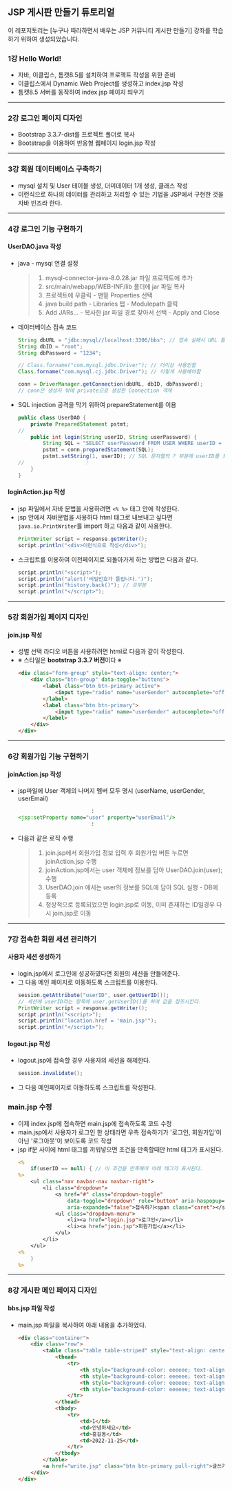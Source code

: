 ## JSP 게시판 만들기 튜토리얼
이 레포지토리는 [누구나 따라하면서 배우는 JSP 커뮤니티 게시판 만들기] 강좌를 학습하기 위하여 생성되었습니다.

### 1강  Hello World!
- 자바, 이클립스, 톰캣8.5를 설치하여 프로젝트 작성을 위한 준비
- 이클립스에서 Dynamic Web Project를 생성하고 index.jsp 작성
- 톰캣8.5 서버를 동작하여 index.jsp 페이지 띄우기

---

### 2강  로그인 페이지 디자인
- Bootstrap 3.3.7-dist를 프로젝트 폴더로 복사
- Bootstrap을 이용하여 반응형 웹페이지 login.jsp 작성

---

### 3강  회원 데이터베이스 구축하기
- mysql 설치 및 User 테이블 생성, 더미데이터 1개 생성, 클래스 작성
- 이런식으로 하나의 데이터를 관리하고 처리할 수 있는 기법을 JSP에서 구현한 것을 자바 빈즈라 한다.

---

### 4강  로그인 기능 구현하기
#### UserDAO.java 작성
- java - mysql 연결 설정
    > 1. mysql-connector-java-8.0.28.jar 파일 프로젝트에 추가
    > 2. src/main/webapp/WEB-INF/lib 폴더에 jar 파일 복사
    > 3. 프로젝트에 우클릭 - 맨밑 Properties 선택
    > 4. java build path - Libraries 탭 - Modulepath 클릭
    > 5. Add JARs... - 복사한 jar 파일 경로 찾아서 선택 - Apply and Close
- 데이터베이스 접속 코드
    ```java
    String dbURL = "jdbc:mysql//localhost:3306/bbs"; // 접속 실패시 URL 틀리지 않았는지 확인 할 것
    String dbID = "root";
    String dbPassword = "1234"; 

    // Class.forname("com.mysql.jdbc.Driver"); // 더이상 사용안함
    Class.forname("com.mysql.cj.jdbc.Driver"); // 이렇게 사용해야함

    conn = DriverManager.getConnection(dbURL, dbID, dbPassword);
    // conn은 생성자 밖에 private으로 생성한 Connection 객체
    ```
- SQL injection 공격을 막기 위하여 prepareStatement를 이용
    ```java
    public class UserDAO {
        private PreparedStatement pstmt;
    //                    ⁝
        public int login(String userID, String userPassword) {
            String SQL = "SELECT userPassword FROM USER WHERE userID = ?";
            pstmt = conn.preparedStatement(SQL);
            pstmt.setString(1, userID); // SQL 문자열의 ? 부분에 userID를 포함시켜줌
    //                    ⁝
        }
    }
    ```

#### loginAction.jsp 작성
- jsp 파일에서 자바 문법을 사용하려면 `<% %>` 태그 안에 작성한다.
- jsp 안에서 자바문법을 사용하다 html 태그로 내보내고 싶다면 `java.io.PrintWriter`를 import 하고 다음과 같이 사용한다. 
    ```java
    PrintWriter script = response.getWriter();
    script.println("<div>이런식으로 작성</div>");
    ```
- 스크립트를 이용하여 이전페이지로 되돌아가게 하는 방법은 다음과 같다.
    ```java
    script.println("<script>");
    script.println("alert('비밀번호가 틀립니다.')");
    script.println("history.back()"); // 요부분
    script.println("</script>");
    ```

---

### 5강 회원가입 페이지 디자인
#### join.jsp 작성
- 성별 선택 라디오 버튼을 사용하려면 html로 다음과 같이 작성한다.
- ※ 스타일은 <b>bootstrap 3.3.7 버전</b>이다 ※
    ```html
    <div class="form-group" style="text-align: center;">
        <div class="btn-group" data-toggle="buttons">
            <label class="btn btn-primary active">
                <input type="radio" name="userGender" autocomplete="off" value="남자" checked>남자
            </label>
            <label class="btn btn-primary">
                <input type="radio" name="userGender" autocomplete="off" value="여자" >여자
            </label>
        </div>
    </div>
    ```

---

### 6강 회원가입 기능 구현하기
#### joinAction.jsp 작성
-  jsp파일에 User 객체의 나머지 멤버 모두 명시 (userName, userGender, userEmail)
    ```jsp
                            ⁝
    <jsp:setProperty name="user" property="userEmail"/>
                            ⁝
    ```
- 다음과 같은 로직 수행
    > 1. join.jsp에서 회원가입 정보 입력 후 회원가입 버튼 누르면 joinAction.jsp 수행
    > 2. joinAction.jsp에서는 user 객체에 정보를 담아 UserDAO.join(user); 수행
    > 3. UserDAO.join 에서는 user의 정보를 SQL에 담아 SQL 실행 - DB에 등록
    > 4. 정상적으로 등록되었으면 login.jsp로 이동, 이미 존재하는 ID일경우 다시 join.jsp로 이동

---

### 7강 접속한 회원 세션 관리하기
#### 사용자 세션 생성하기
- login.jsp에서 로그인에 성공하였다면 회원의 세션을 만들어준다.
- 그 다음 메인 페이지로 이동하도록 스크립트를 이용한다.
    ```java
    session.getAttribute("userID", user.getUserID()); 
    // 세션에 userID라는 항목에 user.getUserID()를 하여 값을 참조시킨다.
    PrintWriter script = response.getWriter();
    script.println("<script>");
    script.println("location.href = 'main.jsp'");
    script.println("</script>");
    ```

#### logout.jsp 작성
- logout.jsp에 접속할 경우 사용자의 세션을 해제한다.
    ```java
    session.invalidate();
    ```
- 그 다음 메인페이지로 이동하도록 스크립트를 작성한다.

### main.jsp 수정
- 이제 index.jsp에 접속하면 main.jsp에 접속하도록 코드 수정
- main.jsp에서 사용자가 로그인 한 상태라면 우측 접속하기가 '로그인, 회원가입'이 아닌 '로그아웃'이 보이도록 코드 작성
- jsp if문 사이에 html 태그를 끼워넣으면 조건을 만족할때만 html 태그가 표시된다.
    ```jsp
    <%
        if(userID == null) { // 이 조건을 만족해야 아래 태그가 표시된다.	
	%>
        <ul class="nav navbar-nav navbar-right">
            <li class="dropdown">
                <a href="#" class="dropdown-toggle"
                    data-toggle="dropdown" role="button" aria-haspopup="true"
                    aria-expanded="false">접속하기<span class="caret"></span></a>
                <ul class="dropdown-menu">
                    <li><a href="login.jsp">로그인</a></li>
                    <li><a href="join.jsp">회원가입</a></li>
                </ul>
            </li>
        </ul>
    <%
        }
    %>
    ```

---

### 8강 게시판 메인 페이지 디자인
#### bbs.jsp 파일 작성
- main.jsp 파일을 복사하여 아래 내용을 추가하였다.
    ```html
    <div class="container">
		<div class="row">
			<table class="table table-striped" style="text-align: center; border: 1px solid #dddddd">
				<thead>
					<tr>
						<th style="background-color: eeeeee; text-align: center;">번호</th>
						<th style="background-color: eeeeee; text-align: center;">제목</th>
						<th style="background-color: eeeeee; text-align: center;">작성자</th>
						<th style="background-color: eeeeee; text-align: center;">작성일</th>
					</tr>
				</thead>
				<tbody>
					<tr>
						<td>1</td>
						<td>안녕하세요</td>
						<td>홍길동</td>
						<td>2022-11-25</td>
					</tr>
				</tbody>
			</table>
			<a href="write.jsp" class="btn btn-primary pull-right">글쓰기</a>
		</div>
	</div>
    ```